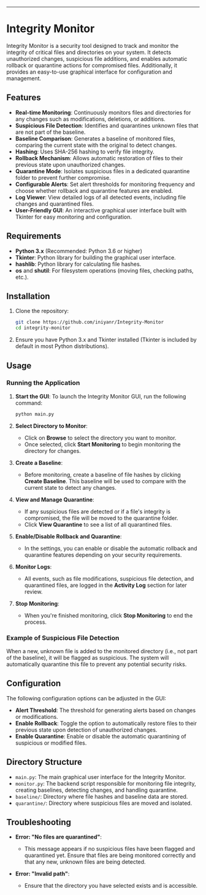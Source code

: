 ---
# Integrity Monitor

Integrity Monitor is a security tool designed to track and monitor the integrity of critical files and directories on your system. It detects unauthorized changes, suspicious file additions, and enables automatic rollback or quarantine actions for compromised files. Additionally, it provides an easy-to-use graphical interface for configuration and management.

## Features

- **Real-time Monitoring**: Continuously monitors files and directories for any changes such as modifications, deletions, or additions.
- **Suspicious File Detection**: Identifies and quarantines unknown files that are not part of the baseline.
- **Baseline Comparison**: Generates a baseline of monitored files, comparing the current state with the original to detect changes.
- **Hashing**: Uses SHA-256 hashing to verify file integrity.
- **Rollback Mechanism**: Allows automatic restoration of files to their previous state upon unauthorized changes.
- **Quarantine Mode**: Isolates suspicious files in a dedicated quarantine folder to prevent further compromise.
- **Configurable Alerts**: Set alert thresholds for monitoring frequency and choose whether rollback and quarantine features are enabled.
- **Log Viewer**: View detailed logs of all detected events, including file changes and quarantined files.
- **User-Friendly GUI**: An interactive graphical user interface built with Tkinter for easy monitoring and configuration.

## Requirements

- **Python 3.x** (Recommended: Python 3.6 or higher)
- **Tkinter**: Python library for building the graphical user interface.
- **hashlib**: Python library for calculating file hashes.
- **os** and **shutil**: For filesystem operations (moving files, checking paths, etc.).

## Installation

1. Clone the repository:
   ```bash
   git clone https://github.com/iniyanr/Integrity-Monitor
   cd integrity-monitor
   ```


3. Ensure you have Python 3.x and Tkinter installed (Tkinter is included by default in most Python distributions).

## Usage

### Running the Application

1. **Start the GUI**:
   To launch the Integrity Monitor GUI, run the following command:
   ```bash
   python main.py
   ```

2. **Select Directory to Monitor**:
   - Click on **Browse** to select the directory you want to monitor.
   - Once selected, click **Start Monitoring** to begin monitoring the directory for changes.

3. **Create a Baseline**:
   - Before monitoring, create a baseline of file hashes by clicking **Create Baseline**. This baseline will be used to compare with the current state to detect any changes.

4. **View and Manage Quarantine**:
   - If any suspicious files are detected or if a file's integrity is compromised, the file will be moved to the quarantine folder.
   - Click **View Quarantine** to see a list of all quarantined files.

5. **Enable/Disable Rollback and Quarantine**:
   - In the settings, you can enable or disable the automatic rollback and quarantine features depending on your security requirements.

6. **Monitor Logs**:
   - All events, such as file modifications, suspicious file detection, and quarantined files, are logged in the **Activity Log** section for later review.

7. **Stop Monitoring**:
   - When you're finished monitoring, click **Stop Monitoring** to end the process.

### Example of Suspicious File Detection

When a new, unknown file is added to the monitored directory (i.e., not part of the baseline), it will be flagged as suspicious. The system will automatically quarantine this file to prevent any potential security risks.

## Configuration

The following configuration options can be adjusted in the GUI:
- **Alert Threshold**: The threshold for generating alerts based on changes or modifications.
- **Enable Rollback**: Toggle the option to automatically restore files to their previous state upon detection of unauthorized changes.
- **Enable Quarantine**: Enable or disable the automatic quarantining of suspicious or modified files.

## Directory Structure

- `main.py`: The main graphical user interface for the Integrity Monitor.
- `monitor.py`: The backend script responsible for monitoring file integrity, creating baselines, detecting changes, and handling quarantine.
- `baseline/`: Directory where file hashes and baseline data are stored.
- `quarantine/`: Directory where suspicious files are moved and isolated.

## Troubleshooting

- **Error: "No files are quarantined"**:
  - This message appears if no suspicious files have been flagged and quarantined yet. Ensure that files are being monitored correctly and that any new, unknown files are being detected.

- **Error: "Invalid path"**:
  - Ensure that the directory you have selected exists and is accessible.

